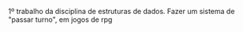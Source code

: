 1º trabalho da disciplina de estruturas de dados. Fazer um sistema de "passar turno", em jogos de rpg
